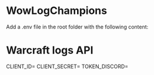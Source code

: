 # WowLogChampions
Add a .env file in the root folder with the following content:
# Warcraft logs API
CLIENT_ID=<Warcraft Log Client ID>
CLIENT_SECRET=<Warcraft Log Secret>
TOKEN_DISCORD=<Discord Token>
